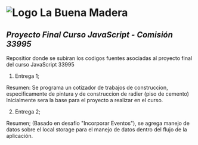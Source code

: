 # ![Logo](https://labuenamadera.000webhostapp.com/assets/img/readme_logo.png) La Buena Madera
## _Proyecto Final Curso JavaScript - Comisión 33995_

Repositior donde se subiran los codigos fuentes asociadas al proyecto final del curso JavaScript 33995
1. Entrega 1;

Resumen: Se programa un cotizador de trabajos de construccion, especificamente de pintura y de construccion de radier (piso de cemento)
Inicialmente sera la base para el proyecto a realizar en el curso.

2. Entrega 2;

Resumen; (Basado en desafio "Incorporar Eventos"), se agrega manejo de datos sobre el local storage para el manejo de datos dentro del flujo de la aplicación.